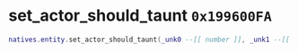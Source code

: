 # set_actor_should_taunt `0x199600FA`

```lua
natives.entity.set_actor_should_taunt(_unk0 --[[ number ]], _unk1 --[[ number ]])
```